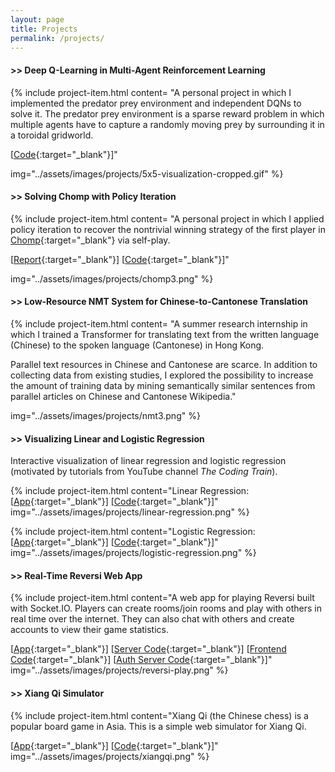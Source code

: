 ```yaml
---
layout: page
title: Projects
permalink: /projects/
---
```


#### >> Deep Q-Learning in Multi-Agent Reinforcement Learning

{% include project-item.html 
content=
"A personal project in which I implemented the predator prey environment and independent DQNs to solve it. The predator prey environment is a sparse reward problem in which multiple agents have to capture a randomly moving prey by surrounding it in a toroidal gridworld. 

[[Code](https://github.com/hughiemak/predator-prey){:target=\"_blank\"}]" 

img="../assets/images/projects/5x5-visualization-cropped.gif" %}
<!-- <div class="project-item-container">
<div style="float: left; width: 20%;">
<img class="project-item-img" src="../assets/images/projects/5x5-visualization-cropped.gif">
</div>
<div class="project-item-text-container">
<div class="project-item-text">
A personal project in which I implemented the predator prey environment and independent DQNs to solve it. The predator prey environment is a sparse reward problem in which multiple agents have to capture a randomly moving prey by surrounding it in a toroidal grid world. 

[[Code](https://github.com/hughiemak/predator-prey){:target="_blank"}]
</div></div></div> -->

#### >> Solving Chomp with Policy Iteration

<!-- A personal project in which I applied policy iteration to recover the nontrivial winning strategy of the first player in [Chomp](https://www.math.ucla.edu/~tom/Games/chomp.html){:target="_blank"} via self-play.

[[Report](https://gist.github.com/hughiemak/58bca80976cc3c7dc1dbbafce6fed0f6){:target="_blank"}] [[Code](https://github.com/hughiemak/chomp){:target="_blank"}] -->

{% include project-item.html 
content=
"A personal project in which I applied policy iteration to recover the nontrivial winning strategy of the first player in [Chomp](https://www.math.ucla.edu/~tom/Games/chomp.html){:target=\"_blank\"} via self-play.

[[Report](https://gist.github.com/hughiemak/58bca80976cc3c7dc1dbbafce6fed0f6){:target=\"_blank\"}] [[Code](https://github.com/hughiemak/chomp){:target=\"_blank\"}]"  

img="../assets/images/projects/chomp3.png" %}


#### >> Low-Resource NMT System for Chinese-to-Cantonese Translation

{% include project-item.html 
content=
"A summer research internship in which I trained a Transformer for translating text from the written language (Chinese) to the spoken language (Cantonese) in Hong Kong. 

Parallel text resources in Chinese and Cantonese are scarce. In addition to collecting data from existing studies, I explored the possibility to increase the amount of training data by mining semantically similar sentences from parallel articles on Chinese and Cantonese Wikipedia."  

img="../assets/images/projects/nmt3.png" %}

<!-- A summer research internship in which I trained a Transformer for translating text from the written language (Chinese) to the spoken language (Cantonese) in Hong Kong. 

Parallel text resources in Chinese and Cantonese are scarce. In addition to collecting data from existing studies, I explored the possibility to increase the amount of training data by mining semantically similar sentences from parallel articles on Chinese and Cantonese Wikipedia. -->

#### >> Visualizing Linear and Logistic Regression

Interactive visualization of linear regression and logistic regression (motivated by tutorials from YouTube channel *The Coding Train*).

{% include project-item.html 
content="Linear Regression: [[App](https://hughiemak.github.io/VisualizeLinearRegression/){:target=\"_blank\"}] [[Code](https://github.com/hughiemak/VisualizeLinearRegression){:target=\"_blank\"}]"
img="../assets/images/projects/linear-regression.png" %}

<!-- Linear Regression: [[App](https://hughiemak.github.io/VisualizeLinearRegression/){:target="_blank"}] [[Code](https://github.com/hughiemak/VisualizeLinearRegression){:target="_blank"}] -->

{% include project-item.html 
content="Logistic Regression: [[App](https://hughiemak.github.io/VisualizeLogisticRegression/){:target=\"_blank\"}] [[Code](https://github.com/hughiemak/VisualizeLogisticRegression){:target=\"_blank\"}]"
img="../assets/images/projects/logistic-regression.png" %}

<!-- Logistic Regression: [[App](https://hughiemak.github.io/VisualizeLogisticRegression/){:target="_blank"}] [[Code](https://github.com/hughiemak/VisualizeLogisticRegression){:target="_blank"}] -->

#### >> Real-Time Reversi Web App

{% include project-item.html
content="A web app for playing Reversi built with Socket.IO. Players can create rooms/join rooms and play with others in real time over the internet. They can also chat with others and create accounts to view their game statistics.

[[App](https://hughiemak.github.io/reversi/){:target=\"_blank\"}] [[Server Code](https://github.com/hughiemak/reversi-socket-io-server){:target=\"_blank\"}] [[Frontend Code](https://github.com/hughiemak/reversi){:target=\"_blank\"}] [[Auth Server Code](https://github.com/hughiemak/reversi-auth){:target=\"_blank\"}]"
img="../assets/images/projects/reversi-play.png" %}

<!-- A web app for playing Reversi built with Socket.IO. Players can create rooms/join rooms and play with others in real time over the internet. They can also chat with others and create accounts to view their game statistics.

[[App](https://hughiemak.github.io/reversi/){:target="_blank"}] [[Server Code](https://github.com/hughiemak/reversi-socket-io-server){:target="_blank"}] [[Frontend Code](https://github.com/hughiemak/reversi){:target="_blank"}] [[Auth Server Code](https://github.com/hughiemak/reversi-auth){:target="_blank"}] -->

#### >> Xiang Qi Simulator
{% include project-item.html
content="Xiang Qi (the Chinese chess) is a popular board game in Asia. This is a simple web simulator for Xiang Qi.

[[App](https://hughiemak.github.io/xiangqi/){:target=\"_blank\"}] [[Code](https://github.com/hughiemak/xiangqi){:target=\"_blank\"}]"
img="../assets/images/projects/xiangqi.png" %}
<!-- Xiang Qi (the Chinese chess) is a popular board game in Asia. This is a simple web simulator for Xiang Qi.

[[App](https://hughiemak.github.io/xiangqi/){:target="_blank"}] [[Code](https://github.com/hughiemak/xiangqi){:target="_blank"}] -->
